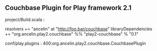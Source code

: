 Couchbase Plugin for Play framework 2.1
---------------------------------------

project/Build.scala :

resolvers += "ancelin" at "http://foo.bar/couchbase"
libraryDependencies += "org.ancelin.play2.couchbase" %% "play2-couchbase" % "0.1"

conf/play.plugins :
400:org.ancelin.play2.couchbase.CouchbasePlugin

